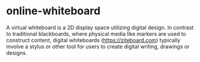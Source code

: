 # online-whiteboard
A virtual whiteboard is a 2D display space utilizing digital design. In contrast to traditional blackboards, where physical media like markers are used to construct content, digital whiteboards (https://ziteboard.com) typically involve a stylus or other tool for users to create digital writing, drawings or designs.
